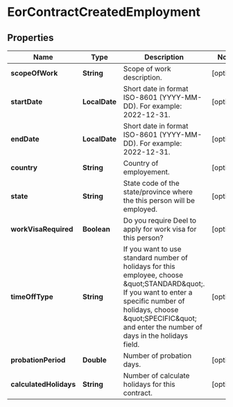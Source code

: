 

# EorContractCreatedEmployment


## Properties

| Name | Type | Description | Notes |
|------------ | ------------- | ------------- | -------------|
|**scopeOfWork** | **String** | Scope of work description. |  [optional] |
|**startDate** | **LocalDate** | Short date in format ISO-8601 (YYYY-MM-DD). For example: 2022-12-31. |  [optional] |
|**endDate** | **LocalDate** | Short date in format ISO-8601 (YYYY-MM-DD). For example: 2022-12-31. |  [optional] |
|**country** | **String** | Country of employement. |  [optional] |
|**state** | **String** | State code of the state/province where the this person will be employed. |  [optional] |
|**workVisaRequired** | **Boolean** | Do you require Deel to apply for work visa for this person? |  [optional] |
|**timeOffType** | **String** | If you want to use standard number of holidays for this employee, choose \&quot;STANDARD\&quot;. If you want to enter a specific number of holidays, choose \&quot;SPECIFIC\&quot; and enter the number of days in the holidays field. |  [optional] |
|**probationPeriod** | **Double** | Number of probation days. |  [optional] |
|**calculatedHolidays** | **String** | Number of calculate holidays for this contract. |  [optional] |



